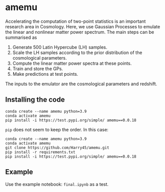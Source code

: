 # amemu

Accelerating the computation of two-point statistics is an important research area in Cosmology. Here, we use Gaussian Processes to emulate the linear and nonlinear matter power spectrum. The main steps can be summarised as
<br>
1. Generate 500 Latin Hypercube (LH) samples. 
2. Scale the LH samples according to the prior distribution of the cosmological parameters. 
3. Compute the linear matter power spectra at these points. 
4. Train and store the GPs.
5. Make predictions at test points.

The inputs to the emulator are the cosmological parameters and redshift.

## Installing the code
```
conda create --name amemu python=3.9
conda activate amemu
pip install -i https://test.pypi.org/simple/ amemu==0.0.18
```

`pip` does not seem to keep the order. In this case:

```
conda create --name amemu python=3.9
conda activate amemu
git clone https://github.com/Harry45/amemu.git
pip install -r requirements.txt
pip install -i https://test.pypi.org/simple/ amemu==0.0.18
```

## Example
Use the example notebook: `final.ipynb` as a test.